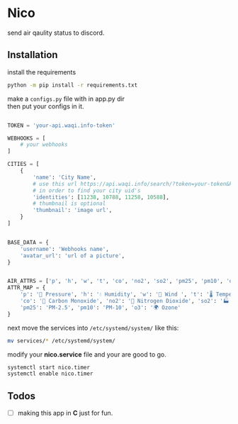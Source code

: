 # Nico

send air qaulity status to discord.

## Installation

install the requirements

```bash
python -m pip install -r requirements.txt
```

make a `configs.py` file with in app.py dir \
then put your configs in it.

```py

TOKEN = 'your-api.waqi.info-token'

WEBHOOKS = [
    # your webhooks
]

CITIES = [
    {
        'name': 'City Name',
        # use this url https://api.waqi.info/search/?token=your-token&keyword=london
        # in order to find your city uid's
        'identities': [11238, 10788, 11258, 10588],
        # thumbnail is optional
        'thumbnail': 'image url',
    }
]


BASE_DATA = {
    'username': 'Webhooks name',
    'avatar_url': 'url of a picture',
}


AIR_ATTRS = ['p', 'h', 'w', 't', 'co', 'no2', 'so2', 'pm25', 'pm10', 'o3']
ATTR_MAP = {
    'p': '🗿 Pressure', 'h': '💧 Humidity', 'w': '💨 Wind ', 't': '🌡 Temperature',
    'co': '🚗 Carbon Monoxide', 'no2': '🦴 Nitrogen Dioxide', 'so2': '🏭 Sulfur Dioxide',
    'pm25': 'PM-2.5', 'pm10': 'PM-10', 'o3': '🌍 Ozone'
}


```

next move the services into `/etc/systemd/system/` like this:

```bash
mv services/* /etc/systemd/system/
```

modify your **nico.service** file and your are good to go.

```bash
systemctl start nico.timer
systemctl enable nico.timer
```

## Todos

* [ ] making this app in **C** just for fun.

